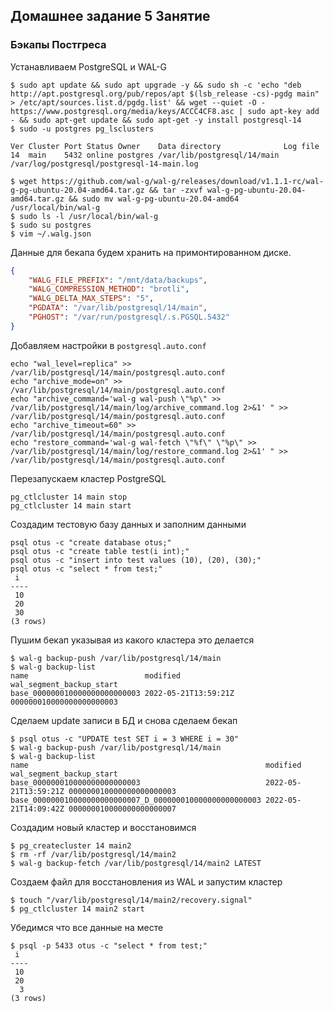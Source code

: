 ## Домашнее задание 5 Занятие  
  
  
### Бэкапы Постгреса


Устанавливаем PostgreSQL и WAL-G
```shell
$ sudo apt update && sudo apt upgrade -y && sudo sh -c 'echo "deb http://apt.postgresql.org/pub/repos/apt $(lsb_release -cs)-pgdg main" > /etc/apt/sources.list.d/pgdg.list' && wget --quiet -O - https://www.postgresql.org/media/keys/ACCC4CF8.asc | sudo apt-key add - && sudo apt-get update && sudo apt-get -y install postgresql-14
$ sudo -u postgres pg_lsclusters

Ver Cluster Port Status Owner    Data directory              Log file
14  main    5432 online postgres /var/lib/postgresql/14/main /var/log/postgresql/postgresql-14-main.log

$ wget https://github.com/wal-g/wal-g/releases/download/v1.1.1-rc/wal-g-pg-ubuntu-20.04-amd64.tar.gz && tar -zxvf wal-g-pg-ubuntu-20.04-amd64.tar.gz && sudo mv wal-g-pg-ubuntu-20.04-amd64 /usr/local/bin/wal-g
$ sudo ls -l /usr/local/bin/wal-g
$ sudo su postgres
$ vim ~/.walg.json
```
Данные для бекапа будем хранить на примонтированном диске.

```json
{
    "WALG_FILE_PREFIX": "/mnt/data/backups",
    "WALG_COMPRESSION_METHOD": "brotli",
    "WALG_DELTA_MAX_STEPS": "5",
    "PGDATA": "/var/lib/postgresql/14/main",
    "PGHOST": "/var/run/postgresql/.s.PGSQL.5432"
}
```

Добавляем настройки в `postgresql.auto.conf`
```shell
echo "wal_level=replica" >> /var/lib/postgresql/14/main/postgresql.auto.conf
echo "archive_mode=on" >> /var/lib/postgresql/14/main/postgresql.auto.conf
echo "archive_command='wal-g wal-push \"%p\" >> /var/lib/postgresql/14/main/log/archive_command.log 2>&1' " >> /var/lib/postgresql/14/main/postgresql.auto.conf 
echo "archive_timeout=60" >> /var/lib/postgresql/14/main/postgresql.auto.conf 
echo "restore_command='wal-g wal-fetch \"%f\" \"%p\" >> /var/lib/postgresql/14/main/log/restore_command.log 2>&1' " >> /var/lib/postgresql/14/main/postgresql.auto.conf
```

Перезапускаем кластер PostgreSQL
```shell
pg_ctlcluster 14 main stop
pg_ctlcluster 14 main start
```

Создадим тестовую базу данных и заполним данными
```shell
psql otus -c "create database otus;"
psql otus -c "create table test(i int);"
psql otus -c "insert into test values (10), (20), (30);"
psql otus -c "select * from test;"
 i  
----
 10
 20
 30
(3 rows)
```

Пушим бекап указывая из какого кластера это делается
```shell
$ wal-g backup-push /var/lib/postgresql/14/main
$ wal-g backup-list
name                          modified             wal_segment_backup_start
base_000000010000000000000003 2022-05-21T13:59:21Z 000000010000000000000003
```

Сделаем update записи в БД и снова сделаем бекап
```shell
$ psql otus -c "UPDATE test SET i = 3 WHERE i = 30"
$ wal-g backup-push /var/lib/postgresql/14/main
$ wal-g backup-list
name                                                     modified             wal_segment_backup_start
base_000000010000000000000003                            2022-05-21T13:59:21Z 000000010000000000000003
base_000000010000000000000007_D_000000010000000000000003 2022-05-21T14:09:42Z 000000010000000000000007
```

Создадим новый кластер и восстановимся
```shell
$ pg_createcluster 14 main2
$ rm -rf /var/lib/postgresql/14/main2
$ wal-g backup-fetch /var/lib/postgresql/14/main2 LATEST
```

Создаем файл для восстановления из WAL и запустим кластер
```shell
$ touch "/var/lib/postgresql/14/main2/recovery.signal"
$ pg_ctlcluster 14 main2 start
```

Убедимся что все данные на месте
```shell
$ psql -p 5433 otus -c "select * from test;"
 i  
----
 10
 20
  3
(3 rows)
```
